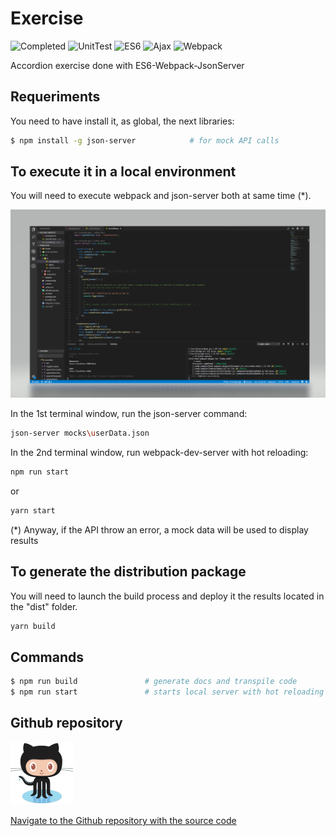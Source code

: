 

# Exercise

![Completed](https://img.shields.io/badge/Completed-100%25-green.svg) 
![UnitTest](https://img.shields.io/badge/Unit%20tests-Pending-red.svg) 
![ES6](https://img.shields.io/badge/ES6-Done-yellow.svg) 
![Ajax](https://img.shields.io/badge/Ajax-Done-ff69b4.svg) 
![Webpack](https://img.shields.io/badge/Webpack-Done-blue.svg) 



Accordion exercise done with ES6-Webpack-JsonServer

## Requeriments
You need to have install it, as global, the next libraries:

```sh
$ npm install -g json-server            # for mock API calls

```

## To execute it in a local environment

You will need to execute webpack and json-server both at same time (*). 

![Ide](ide.png)


In the 1st terminal window, run the json-server command:
```sh
json-server mocks\userData.json
```
In the 2nd terminal window, run webpack-dev-server with hot reloading:

```sh
npm run start
```
or 

```sh
yarn start
```

(*) Anyway, if the API throw an error, a mock data will be used to display results

## To generate the distribution package
You will need to launch the build process and deploy it the results located in the "dist" folder.

```sh
yarn build
```


## Commands

```sh
$ npm run build               # generate docs and transpile code
$ npm run start               # starts local server with hot reloading

```

## Github repository

![GitHub Logo](githubLogo.png)

<a href="https://github.com/ibanjb/VanillaES6">Navigate to the Github repository with the source code</a>


